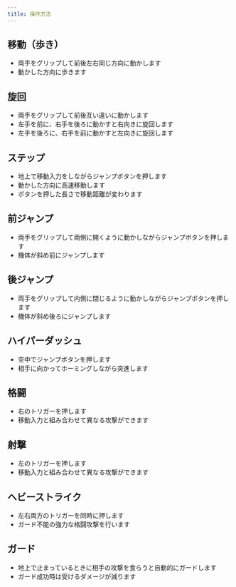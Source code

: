 ```yaml
---
title: 操作方法
---
```


## 移動（歩き）
* 両手をグリップして前後左右同じ方向に動かします
* 動かした方向に歩きます

## 旋回
* 両手をグリップして前後互い違いに動かします
* 左手を前に、右手を後ろに動かすと右向きに旋回します
* 左手を後ろに、右手を前に動かすと左向きに旋回します

## ステップ
* 地上で移動入力をしながらジャンプボタンを押します
* 動かした方向に高速移動します
* ボタンを押した長さで移動距離が変わります

## 前ジャンプ
* 両手をグリップして両側に開くように動かしながらジャンプボタンを押します
* 機体が斜め前にジャンプします

## 後ジャンプ
* 両手をグリップして内側に閉じるように動かしながらジャンプボタンを押します
* 機体が斜め後ろにジャンプします

## ハイパーダッシュ
* 空中でジャンプボタンを押します
* 相手に向かってホーミングしながら突進します

## 格闘
* 右のトリガーを押します
* 移動入力と組み合わせて異なる攻撃ができます

## 射撃
* 左のトリガーを押します
* 移動入力と組み合わせて異なる攻撃ができます

## ヘビーストライク
* 左右両方のトリガーを同時に押します
* ガード不能の強力な格闘攻撃を行います

## ガード
* 地上で止まっているときに相手の攻撃を食らうと自動的にガードします
* ガード成功時は受けるダメージが減ります
